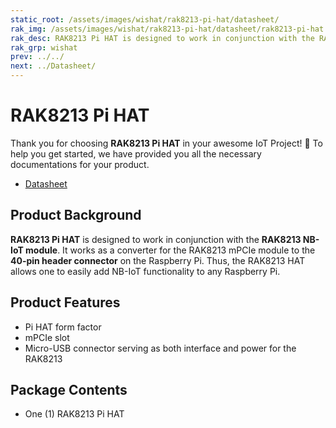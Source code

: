 ```yaml
---
static_root: /assets/images/wishat/rak8213-pi-hat/datasheet/
rak_img: /assets/images/wishat/rak8213-pi-hat/datasheet/rak8213-pi-hat.png
rak_desc: RAK8213 Pi HAT is designed to work in conjunction with the RAK8213 NB-IoT module. It works as a converter for the RAK8213 mPCIe module to the 40-pin header connector on the Raspberry Pi. Thus, the RAK8213 HAT allows one to easily add NB-IoT functionality to any Raspberry Pi.
rak_grp: wishat
prev: ../../
next: ../Datasheet/
---
```


# RAK8213 Pi HAT
Thank you for choosing **RAK8213 Pi HAT** in your awesome IoT Project! 🎉 To help you get started, we have provided you all the necessary documentations for your product.

* [Datasheet](../Datasheet/)
<!-- <rk-img
  :src="`${$frontmatter.static_root}/rak8213-pi-hat.png`"
  width="75%"
  caption="RAK8213 Pi Hat"
/> -->

## Product Background

**RAK8213 Pi HAT** is designed to work in conjunction with the **RAK8213 NB-IoT module**. It works as a converter for the RAK8213 mPCIe module to the **40-pin header connector** on the Raspberry Pi. Thus, the RAK8213 HAT allows one to easily add NB-IoT functionality to any Raspberry Pi.

<!-- <rk-btn
  src="/Product-Categories/WisHat/RAK8213-Pi-HAT/Datasheet/"
  label="Get Started with RAK8213 Pi HAT"
/> -->

## Product Features

- Pi HAT form factor 
- mPCIe slot
- Micro-USB connector serving as both interface and power for the RAK8213

## Package Contents

- One (1) RAK8213 Pi HAT
